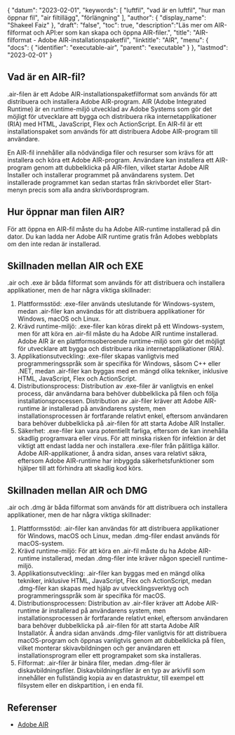 {
"datum": "2023-02-01",
  "keywords": [
"luftfil",
"vad är en luftfil",
"hur man öppnar fil",
"air filtillägg",
"förlängning"
],
  "author": {
"display_name": "Shakeel Faiz"
},
"draft": "false",
"toc": true,
  "description":"Läs mer om AIR-filformat och API:er som kan skapa och öppna AIR-filer.",
"title": "AIR-filformat - Adobe AIR-installationspaketfil",
  "linktitle": "AIR",
  "menu": {
    "docs": {
      "identifier": "executable-air",
      "parent": "executable"
}
},
"lastmod": "2023-02-01"
}

## Vad är en AIR-fil?

.air-filen är ett Adobe AIR-installationspaketfilformat som används för att distribuera och installera Adobe AIR-program. AIR (Adobe Integrated Runtime) är en runtime-miljö utvecklad av Adobe Systems som gör det möjligt för utvecklare att bygga och distribuera rika internetapplikationer (RIA) med HTML, JavaScript, Flex och ActionScript. En AIR-fil är ett installationspaket som används för att distribuera Adobe AIR-program till användare.

En AIR-fil innehåller alla nödvändiga filer och resurser som krävs för att installera och köra ett Adobe AIR-program. Användare kan installera ett AIR-program genom att dubbelklicka på AIR-filen, vilket startar Adobe AIR Installer och installerar programmet på användarens system. Det installerade programmet kan sedan startas från skrivbordet eller Start-menyn precis som alla andra skrivbordsprogram.

## Hur öppnar man filen AIR?

För att öppna en AIR-fil måste du ha Adobe AIR-runtime installerad på din dator. Du kan ladda ner Adobe AIR runtime gratis från Adobes webbplats om den inte redan är installerad.

## Skillnaden mellan AIR och EXE

.air och .exe är båda filformat som används för att distribuera och installera applikationer, men de har några viktiga skillnader:

1. Plattformsstöd: .exe-filer används uteslutande för Windows-system, medan .air-filer kan användas för att distribuera applikationer för Windows, macOS och Linux.
2. Krävd runtime-miljö: .exe-filer kan köras direkt på ett Windows-system, men för att köra en .air-fil måste du ha Adobe AIR runtime installerad. Adobe AIR är en plattformsoberoende runtime-miljö som gör det möjligt för utvecklare att bygga och distribuera rika internetapplikationer (RIA).
3. Applikationsutveckling: .exe-filer skapas vanligtvis med programmeringsspråk som är specifika för Windows, såsom C++ eller .NET, medan .air-filer kan byggas med en mängd olika tekniker, inklusive HTML, JavaScript, Flex och ActionScript.
4. Distributionsprocess: Distribution av .exe-filer är vanligtvis en enkel process, där användarna bara behöver dubbelklicka på filen och följa installationsprocessen. Distribution av .air-filer kräver att Adobe AIR-runtime är installerad på användarens system, men installationsprocessen är fortfarande relativt enkel, eftersom användaren bara behöver dubbelklicka på .air-filen för att starta Adobe AIR Installer.
5. Säkerhet: .exe-filer kan vara potentiellt farliga, eftersom de kan innehålla skadlig programvara eller virus. För att minska risken för infektion är det viktigt att endast ladda ner och installera .exe-filer från pålitliga källor. Adobe AIR-applikationer, å andra sidan, anses vara relativt säkra, eftersom Adobe AIR-runtime har inbyggda säkerhetsfunktioner som hjälper till att förhindra att skadlig kod körs.

## Skillnaden mellan AIR och DMG

.air och .dmg är båda filformat som används för att distribuera och installera applikationer, men de har några viktiga skillnader:

1. Plattformsstöd: .air-filer kan användas för att distribuera applikationer för Windows, macOS och Linux, medan .dmg-filer endast används för macOS-system.
2. Krävd runtime-miljö: För att köra en .air-fil måste du ha Adobe AIR-runtime installerad, medan .dmg-filer inte kräver någon speciell runtime-miljö.
3. Applikationsutveckling: .air-filer kan byggas med en mängd olika tekniker, inklusive HTML, JavaScript, Flex och ActionScript, medan .dmg-filer kan skapas med hjälp av utvecklingsverktyg och programmeringsspråk som är specifika för macOS.
4. Distributionsprocessen: Distribution av .air-filer kräver att Adobe AIR-runtime är installerad på användarens system, men installationsprocessen är fortfarande relativt enkel, eftersom användaren bara behöver dubbelklicka på .air-filen för att starta Adobe AIR Installatör. Å andra sidan används .dmg-filer vanligtvis för att distribuera macOS-program och öppnas vanligtvis genom att dubbelklicka på filen, vilket monterar skivavbildningen och ger användaren ett installationsprogram eller ett programpaket som ska installeras.
5. Filformat: .air-filer är binära filer, medan .dmg-filer är diskavbildningsfiler. Diskavbildningsfiler är en typ av arkivfil som innehåller en fullständig kopia av en datastruktur, till exempel ett filsystem eller en diskpartition, i en enda fil.

## Referenser
* [Adobe AIR](https://en.wikipedia.org/wiki/Adobe_AIR)

